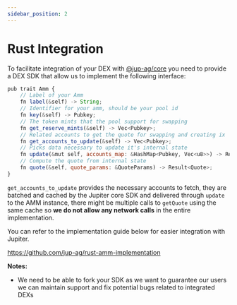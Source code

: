```yaml
---
sidebar_position: 2
---
```


# Rust Integration

To facilitate integration of your DEX with [@jup-ag/core](https://www.npmjs.com/package/@jup-ag/core) you need to provide a DEX SDK that allow us to implement the following interface:

```js
pub trait Amm {
    // Label of your Amm
    fn label(&self) -> String;
    // Identifier for your amm, should be your pool id
    fn key(&self) -> Pubkey;
    // The token mints that the pool support for swapping
    fn get_reserve_mints(&self) -> Vec<Pubkey>;
    // Related accounts to get the quote for swapping and creating ix
    fn get_accounts_to_update(&self) -> Vec<Pubkey>;
    // Picks data necessary to update it's internal state
    fn update(&mut self, accounts_map: &HashMap<Pubkey, Vec<u8>>) -> Result<()>;
    // Compute the quote from internal state
    fn quote(&self, quote_params: &QuoteParams) -> Result<Quote>;
}
```

`get_accounts_to_update` provides the necessary accounts to fetch, they are batched and cached by the Jupiter core SDK and delivered through `update` to the AMM instance, there might be multiple calls to `getQuote` using the same cache so **we do not allow any network calls** in the entire implementation.

You can refer to the implementation guide below for easier integration with Jupiter.

https://github.com/jup-ag/rust-amm-implementation 

**Notes:**
- We need to be able to fork your SDK as we want to guarantee our users we can maintain support and fix potential bugs related to integrated DEXs